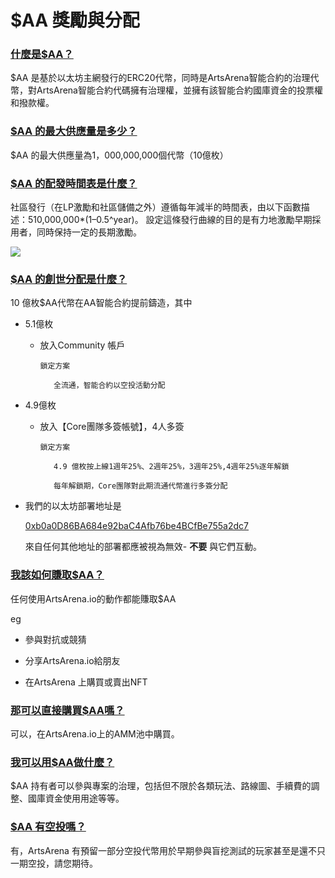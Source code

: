 # $AA 獎勵與分配

### <u>什麼是$AA？</u>

 $AA 是基於以太坊主網發行的ERC20代幣，同時是ArtsArena智能合約的治理代幣，對ArtsArena智能合約代碼擁有治理權，並擁有該智能合約國庫資金的投票權和撥款權。

### <u>$AA 的最大供應量是多少？</u>

 $AA 的最大供應量為1，000,000,000個代幣（10億枚）

### <u>$AA 的配發時間表是什麼？</u>

社區發行（在LP激勵和社區儲備之外）遵循每年減半的時間表，由以下函數描述：510,000,000*(1–0.5^year)。 設定這條發行曲線的目的是有力地激勵早期採用者，同時保持一定的長期激勵。

![](../images/distribution.png)

### <u>$AA 的創世分配是什麼？</u>

10 億枚$AA代幣在AA智能合約提前鑄造，其中

- 5.1億枚

    - 放入Community 帳戶

          鎖定方案

             全流通，智能合約以空投活動分配

-  4.9億枚

    - 放入【Core團隊多簽帳號】，4人多簽

          鎖定方案

             4.9 億枚按上線1週年25%、2週年25%，3週年25%,4週年25%逐年解鎖

             每年解鎖期，Core團隊對此期流通代幣進行多簽分配

- 我們的以太坊部署地址是

  <a href="https://www.baidu.com" target="_blank" style="text-decoration: underline;">0xb0a0D86BA684e92baC4Afb76be4BCfBe755a2dc7</a>

  來自任何其他地址的部署都應被視為無效- <span style="font-weight:bold;">不要</span> 與它們互動。

### <u>我該如何賺取$AA？</u>

任何使用ArtsArena.io的動作都能賺取$AA

eg

- 參與對抗或競猜

- 分享ArtsArena.io給朋友

- 在ArtsArena 上購買或賣出NFT

### <u>那可以直接購買$AA嗎？</u>

可以，在ArtsArena.io上的AMM池中購買。

### <u>我可以用$AA做什麼？</u>

 $AA 持有者可以參與專案的治理，包括但不限於各類玩法、路線圖、手續費的調整、國庫資金使用用途等等。

### <u>$AA 有空投嗎？</u>

有，ArtsArena 有預留一部分空投代幣用於早期參與盲挖測試的玩家甚至是還不只一期空投，請您期待。